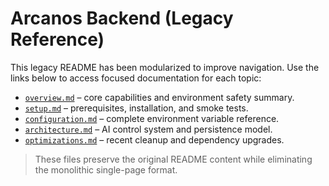 # Arcanos Backend (Legacy Reference)

This legacy README has been modularized to improve navigation. Use the links below to access focused documentation for each topic:

- [`overview.md`](docs/legacy/original-readme/overview.md) – core capabilities and environment safety summary.
- [`setup.md`](docs/legacy/original-readme/setup.md) – prerequisites, installation, and smoke tests.
- [`configuration.md`](docs/legacy/original-readme/configuration.md) – complete environment variable reference.
- [`architecture.md`](docs/legacy/original-readme/architecture.md) – AI control system and persistence model.
- [`optimizations.md`](docs/legacy/original-readme/optimizations.md) – recent cleanup and dependency upgrades.

> These files preserve the original README content while eliminating the monolithic single-page format.
